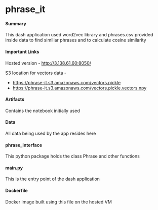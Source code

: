 # phrase_it

#### Summary
This dash application used word2vec library and phrases.csv provided inside data to find similiar phrases and to calculate cosine similarity

#### Important Links

Hosted version - http://3.138.61.60:8050/

S3 location for vectors data -
- https://phrase-it.s3.amazonaws.com/vectors.pickle
- https://phrase-it.s3.amazonaws.com/vectors.pickle.vectors.npy

#### Artifacts
Contains the notebook initially used

#### Data
All data being used by the app resides here

#### phrase_interface
This python package holds the class Phrase and other functions 

#### main.py
This is the entry point of the dash application

#### Dockerfile
Docker image built using this file on the hosted VM
